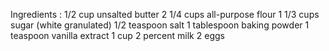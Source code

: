 Ingredients : 
1/2 cup unsalted butter 
2 1/4 cups all-purpose flour 
1 1/3 cups sugar (white granulated)
1/2 teaspoon salt
1 tablespoon baking powder
1 teaspoon vanilla extract
1 cup 2 percent milk
2 eggs
